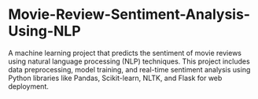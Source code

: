 # Movie-Review-Sentiment-Analysis-Using-NLP
A machine learning project that predicts the sentiment of movie reviews using natural language processing (NLP) techniques. This project includes data preprocessing, model training, and real-time sentiment analysis using Python libraries like Pandas, Scikit-learn, NLTK, and Flask for web deployment.
